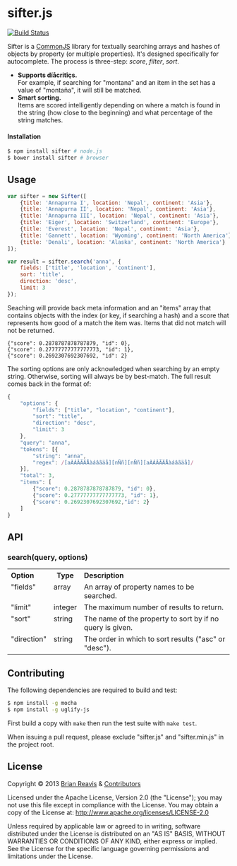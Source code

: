 # sifter.js
[![Build Status](https://travis-ci.org/brianreavis/sifter.js.png?branch=master)](https://travis-ci.org/brianreavis/sifter.js)

Sifter is a [CommonJS](http://www.commonjs.org/) library for textually searching arrays and hashes of objects by property (or multiple properties). It's designed specifically for autocomplete. The process is three-step: *score*, *filter*, *sort*.

* **Supports díåcritîçs.**<br>For example, if searching for "montana" and an item in the set has a value of "montaña", it will still be matched.
* **Smart sorting.**<br>Items are scored intelligently depending on where a match is found in the string (how close to the beginning) and what percentage of the string matches.

#### Installation

```sh
$ npm install sifter # node.js
$ bower install sifter # browser
```

## Usage

```js
var sifter = new Sifter([
	{title: 'Annapurna I', location: 'Nepal', continent: 'Asia'},
	{title: 'Annapurna II', location: 'Nepal', continent: 'Asia'},
	{title: 'Annapurna III', location: 'Nepal', continent: 'Asia'},
	{title: 'Eiger', location: 'Switzerland', continent: 'Europe'},
	{title: 'Everest', location: 'Nepal', continent: 'Asia'},
	{title: 'Gannett', location: 'Wyoming', continent: 'North America'},
	{title: 'Denali', location: 'Alaska', continent: 'North America'}
]);

var result = sifter.search('anna', {
	fields: ['title', 'location', 'continent'],
	sort: 'title',
	direction: 'desc',
	limit: 3
});
```

Seaching will provide back meta information and an "items" array that contains objects with the index (or key, if searching a hash) and a score that represents how good of a match the item was. Items that did not match will not be returned.

```
{"score": 0.2878787878787879, "id": 0},
{"score": 0.27777777777777773, "id": 1},
{"score": 0.2692307692307692, "id": 2}
```

The sorting options are only acknowledged when searching by an empty string. Otherwise, sorting will always be by best-match. The full result comes back in the format of:

```js
{
	"options": {
		"fields": ["title", "location", "continent"],
		"sort": "title",
		"direction": "desc",
		"limit": 3
	},
	"query": "anna",
	"tokens": [{
		"string": "anna",
		"regex": /[aÀÁÂÃÄÅàáâãäå][nÑñ][nÑñ][aÀÁÂÃÄÅàáâãäå]/
	}],
	"total": 3,
	"items": [
		{"score": 0.2878787878787879, "id": 0},
		{"score": 0.27777777777777773, "id": 1},
		{"score": 0.2692307692307692,"id": 2}
	]
}
```

## API

### search(query, options)

<table width="100%">
	<tr>
		<th align="left">Option</th>
		<th>Type</th>
		<th align="left">Description</th>
	</tr>
	<tr>
		<td valign="top">"fields"</td>
		<td valign="top">array</td>
		<td valign="top">An array of property names to be searched.</td>
	</tr>
	<tr>
		<td valign="top">"limit"</td>
		<td valign="top">integer</td>
		<td valign="top">The maximum number of results to return.</td>
	</tr>
	<tr>
		<td valign="top">"sort"</td>
		<td valign="top">string</td>
		<td valign="top">The name of the property to sort by if no query is given.</td>
	</tr>
	<tr>
		<td valign="top">"direction"</td>
		<td valign="top">string</td>
		<td valign="top">The order in which to sort results ("asc" or "desc").</td>
	</tr>
</table>

## Contributing

The following dependencies are required to build and test:

```sh
$ npm install -g mocha
$ npm install -g uglify-js
```

First build a copy with `make` then run the test suite with `make test`.

When issuing a pull request, please exclude "sifter.js" and "sifter.min.js" in the project root.

## License

Copyright &copy; 2013 [Brian Reavis](http://twitter.com/brianreavis) & [Contributors](https://github.com/brianreavis/selectize.js/graphs/contributors)

Licensed under the Apache License, Version 2.0 (the "License"); you may not use this file except in compliance with the License. You may obtain a copy of the License at: http://www.apache.org/licenses/LICENSE-2.0

Unless required by applicable law or agreed to in writing, software distributed under the License is distributed on an "AS IS" BASIS, WITHOUT WARRANTIES OR CONDITIONS OF ANY KIND, either express or implied. See the License for the specific language governing permissions and limitations under the License.
